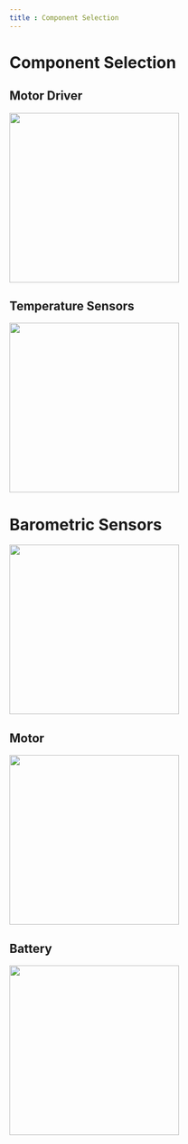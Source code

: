 ```yaml
---
title : Component Selection 
---
```

# Component Selection 

## Motor Driver 

<img src="https://github.com/EGR314-Spring2024-Team303/EGR314-Spring2024-Team303.github.io/assets/156623314/fba1cdf8-d2b6-4e65-91b8-7c607133c769" width = "300" height = "300">

## Temperature Sensors 
<img src ="https://github.com/EGR314-Spring2024-Team303/EGR314-Spring2024-Team303.github.io/assets/156623314/2faca3f8-fac7-4f8a-b503-419a9ad86b02" width = "300" height = "300">

# Barometric Sensors
<img src ="https://github.com/EGR314-Spring2024-Team303/EGR314-Spring2024-Team303.github.io/assets/156623314/f21d38a9-6406-4f76-886d-1444f8d43790" width = "300" height = "300">

## Motor 
<img src="https://github.com/EGR314-Spring2024-Team303/EGR314-Spring2024-Team303.github.io/assets/156623314/473f5605-0852-48d4-82a9-e9fafdbad7e5" width ="300" height ="300">

## Battery
<img src="https://github.com/EGR314-Spring2024-Team303/EGR314-Spring2024-Team303.github.io/assets/156623314/df8f2404-8f6a-479f-bbb0-057acae989e3" width ="300" height="300">
